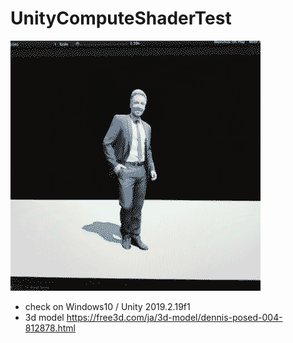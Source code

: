 # UnityComputeShaderTest

![img](./img/compute.gif)

* check on Windows10 / Unity 2019.2.19f1
* 3d model https://free3d.com/ja/3d-model/dennis-posed-004-812878.html
